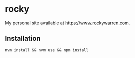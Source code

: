 # rocky

My personal site available at https://www.rockywarren.com.

## Installation

`nvm install && nvm use && npm install`
